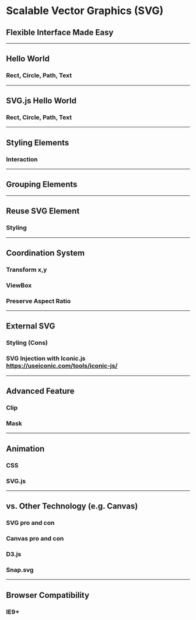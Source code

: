 # Scalable Vector Graphics (SVG)

## Flexible Interface Made Easy

---

## Hello World

### Rect, Circle, Path, Text

---

## SVG.js Hello World

### Rect, Circle, Path, Text

---

## Styling Elements

### Interaction

---

## Grouping Elements

---

## Reuse SVG Element

### Styling

---

## Coordination System

### Transform x,y

### ViewBox

### Preserve Aspect Ratio

---

## External SVG

### Styling (Cons)

### SVG Injection with Iconic.js https://useiconic.com/tools/iconic-js/

---

## Advanced Feature

### Clip

### Mask

---

## Animation

### CSS

### SVG.js

---

## vs. Other Technology (e.g. Canvas)

### SVG pro and con

### Canvas pro and con

### D3.js

### Snap.svg

---

## Browser Compatibility

### IE9+
